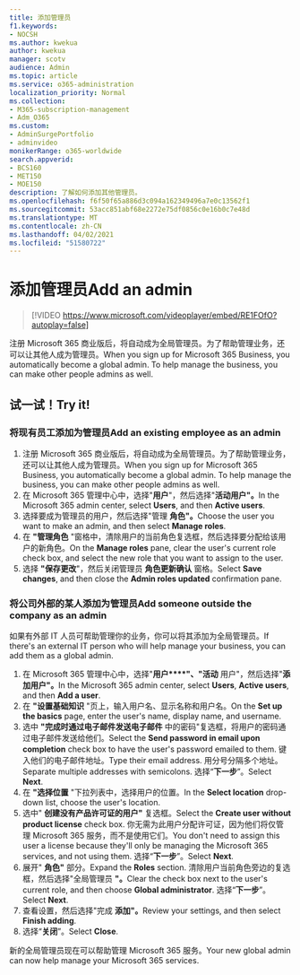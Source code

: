 ```yaml
---
title: 添加管理员
f1.keywords:
- NOCSH
ms.author: kwekua
author: kwekua
manager: scotv
audience: Admin
ms.topic: article
ms.service: o365-administration
localization_priority: Normal
ms.collection:
- M365-subscription-management
- Adm_O365
ms.custom:
- AdminSurgePortfolio
- adminvideo
monikerRange: o365-worldwide
search.appverid:
- BCS160
- MET150
- MOE150
description: 了解如何添加其他管理员。
ms.openlocfilehash: f6f50f65a886d3c094a162349496a7e0c13562f1
ms.sourcegitcommit: 53acc851abf68e2272e75df0856c0e16b0c7e48d
ms.translationtype: MT
ms.contentlocale: zh-CN
ms.lasthandoff: 04/02/2021
ms.locfileid: "51580722"
---
```

# <a name="add-an-admin"></a><span data-ttu-id="57a98-103">添加管理员</span><span class="sxs-lookup"><span data-stu-id="57a98-103">Add an admin</span></span>

> [!VIDEO https://www.microsoft.com/videoplayer/embed/RE1FOfO?autoplay=false]

<span data-ttu-id="57a98-104">注册 Microsoft 365 商业版后，将自动成为全局管理员。为了帮助管理业务，还可以让其他人成为管理员。</span><span class="sxs-lookup"><span data-stu-id="57a98-104">When you sign up for Microsoft 365 Business, you automatically become a global admin. To help manage the business, you can make other people admins as well.</span></span> 

## <a name="try-it"></a><span data-ttu-id="57a98-105">试一试！</span><span class="sxs-lookup"><span data-stu-id="57a98-105">Try it!</span></span>

### <a name="add-an-existing-employee-as-an-admin"></a><span data-ttu-id="57a98-106">将现有员工添加为管理员</span><span class="sxs-lookup"><span data-stu-id="57a98-106">Add an existing employee as an admin</span></span>

1. <span data-ttu-id="57a98-107">注册 Microsoft 365 商业版后，将自动成为全局管理员。为了帮助管理业务，还可以让其他人成为管理员。</span><span class="sxs-lookup"><span data-stu-id="57a98-107">When you sign up for Microsoft 365 Business, you automatically become a global admin. To help manage the business, you can make other people admins as well.</span></span> 
1. <span data-ttu-id="57a98-108">在 Microsoft 365 管理中心中，选择"**用户**"，然后选择"**活动用户"。**</span><span class="sxs-lookup"><span data-stu-id="57a98-108">In the Microsoft 365 admin center, select **Users**, and then **Active users**.</span></span>
1. <span data-ttu-id="57a98-109">选择要成为管理员的用户，然后选择"管理 **角色"。**</span><span class="sxs-lookup"><span data-stu-id="57a98-109">Choose the user you want to make an admin, and then select **Manage roles**.</span></span>
1. <span data-ttu-id="57a98-110">在 **"管理角色** "窗格中，清除用户的当前角色复选框，然后选择要分配给该用户的新角色。</span><span class="sxs-lookup"><span data-stu-id="57a98-110">On the **Manage roles** pane, clear the user's current role check box, and select the new role that you want to assign to the user.</span></span>
1. <span data-ttu-id="57a98-111">选择 **"保存更改**"，然后关闭管理员 **角色更新确认** 窗格。</span><span class="sxs-lookup"><span data-stu-id="57a98-111">Select **Save changes**, and then close the **Admin roles updated** confirmation pane.</span></span>

### <a name="add-someone-outside-the-company-as-an-admin"></a><span data-ttu-id="57a98-112">将公司外部的某人添加为管理员</span><span class="sxs-lookup"><span data-stu-id="57a98-112">Add someone outside the company as an admin</span></span>

<span data-ttu-id="57a98-113">如果有外部 IT 人员可帮助管理你的业务，你可以将其添加为全局管理员。</span><span class="sxs-lookup"><span data-stu-id="57a98-113">If there's an external IT person who will help manage your business, you can add them as a global admin.</span></span>

1. <span data-ttu-id="57a98-114">在 Microsoft 365 管理中心中，选择"**用户\*\*\*\*"、"活动** 用户"，然后选择"**添加用户"。**</span><span class="sxs-lookup"><span data-stu-id="57a98-114">In the Microsoft 365 admin center, select **Users**, **Active users**, and then **Add a user**.</span></span>
1. <span data-ttu-id="57a98-115">在 **"设置基础知识** "页上，输入用户名、显示名称和用户名。</span><span class="sxs-lookup"><span data-stu-id="57a98-115">On the **Set up the basics** page, enter the user's name, display name, and username.</span></span>
1. <span data-ttu-id="57a98-116">选中 **"完成时通过电子邮件发送电子邮件** 中的密码"复选框，将用户的密码通过电子邮件发送给他们。</span><span class="sxs-lookup"><span data-stu-id="57a98-116">Select the **Send password in email upon completion** check box to have the user's password emailed to them.</span></span> <span data-ttu-id="57a98-117">键入他们的电子邮件地址。</span><span class="sxs-lookup"><span data-stu-id="57a98-117">Type their email address.</span></span> <span data-ttu-id="57a98-118">用分号分隔多个地址。</span><span class="sxs-lookup"><span data-stu-id="57a98-118">Separate multiple addresses with semicolons.</span></span> <span data-ttu-id="57a98-119">选择“**下一步**”。</span><span class="sxs-lookup"><span data-stu-id="57a98-119">Select **Next**.</span></span>
1. <span data-ttu-id="57a98-120">在 **"选择位置** "下拉列表中，选择用户的位置。</span><span class="sxs-lookup"><span data-stu-id="57a98-120">In the **Select location** drop-down list, choose the user's location.</span></span>
1. <span data-ttu-id="57a98-121">选中" **创建没有产品许可证的用户"** 复选框。</span><span class="sxs-lookup"><span data-stu-id="57a98-121">Select the **Create user without product license** check box.</span></span> <span data-ttu-id="57a98-122">你无需为此用户分配许可证，因为他们将仅管理 Microsoft 365 服务，而不是使用它们。</span><span class="sxs-lookup"><span data-stu-id="57a98-122">You don't need to assign this user a license because they'll only be managing the Microsoft 365 services, and not using them.</span></span> <span data-ttu-id="57a98-123">选择“**下一步**”。</span><span class="sxs-lookup"><span data-stu-id="57a98-123">Select **Next**.</span></span>
1. <span data-ttu-id="57a98-124">展开" **角色"** 部分。</span><span class="sxs-lookup"><span data-stu-id="57a98-124">Expand the **Roles** section.</span></span> <span data-ttu-id="57a98-125">清除用户当前角色旁边的复选框，然后选择"全局管理员 **"。**</span><span class="sxs-lookup"><span data-stu-id="57a98-125">Clear the check box next to the user's current role, and then choose **Global administrator**.</span></span> <span data-ttu-id="57a98-126">选择“**下一步**”。</span><span class="sxs-lookup"><span data-stu-id="57a98-126">Select **Next**.</span></span>
1. <span data-ttu-id="57a98-127">查看设置，然后选择"完成 **添加"。**</span><span class="sxs-lookup"><span data-stu-id="57a98-127">Review your settings, and then select **Finish adding**.</span></span>
1. <span data-ttu-id="57a98-128">选择“**关闭**”。</span><span class="sxs-lookup"><span data-stu-id="57a98-128">Select **Close**.</span></span>

<span data-ttu-id="57a98-129">新的全局管理员现在可以帮助管理 Microsoft 365 服务。</span><span class="sxs-lookup"><span data-stu-id="57a98-129">Your new global admin can now help manage your Microsoft 365 services.</span></span>